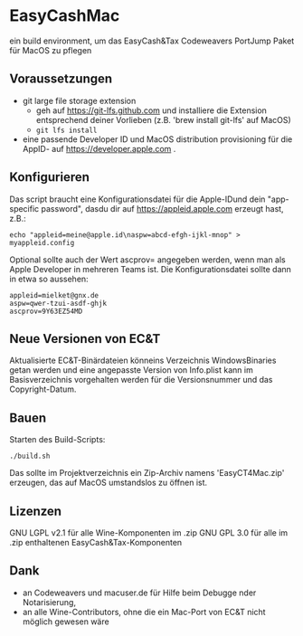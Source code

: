 # EasyCashMac
ein build environment, um das EasyCash&amp;Tax Codeweavers PortJump Paket für MacOS zu pflegen

## Voraussetzungen
- git large file storage extension
  - geh auf https://git-lfs.github.com und installiere die Extension entsprechend deiner Vorlieben (z.B. 'brew install git-lfs' auf MacOS)
  - ``git lfs install``
- eine passende Developer ID und MacOS distribution provisioning für die AppID- auf https://developer.apple.com .

## Konfigurieren

Das script braucht eine Konfigurationsdatei für die Apple-IDund dein "app-specific password", dasdu dir  auf https://appleid.apple.com erzeugt hast, z.B.:

    echo "appleid=meine@apple.id\naspw=abcd-efgh-ijkl-mnop" > myappleid.config

Optional sollte auch der Wert ascprov= angegeben werden, wenn man als Apple Developer in mehreren Teams ist. Die Konfigurationsdatei sollte dann in etwa so aussehen:

    appleid=mielket@gnx.de
    aspw=qwer-tzui-asdf-ghjk
    ascprov=9Y63EZ54MD

## Neue Versionen von EC&T

Aktualisierte EC&T-Binärdateien könneins Verzeichnis WindowsBinaries getan werden und eine angepasste Version von Info.plist kann im Basisverzeichnis vorgehalten werden für die Versionsnummer und das Copyright-Datum.

## Bauen

Starten des Build-Scripts:

    ./build.sh

Das sollte im Projektverzeichnis ein Zip-Archiv namens 'EasyCT4Mac.zip' erzeugen, das auf MacOS umstandslos zu öffnen ist.

## Lizenzen

GNU LGPL v2.1 für alle Wine-Komponenten im .zip
GNU GPL 3.0 für alle im .zip enthaltenen EasyCash&Tax-Komponenten

## Dank

- an Codeweavers und macuser.de für Hilfe beim Debugge nder Notarisierung,
- an alle Wine-Contributors, ohne die ein Mac-Port von EC&T nicht möglich gewesen wäre
